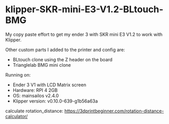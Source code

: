 # klipper-SKR-mini-E3-V1.2-BLtouch-BMG

My copy paste effort to get my ender 3 with SKR mini E3 V1.2 to work with Klipper.

Other custom parts I added to the printer and config are:
- BLtouch clone using the Z header on the board
- Trianglelab BMG mini clone

Running on:
- Ender 3 V1 with LCD Matrix screen
- Hardware: RPI 4 2GB
- OS: mainsailos v2.4.0
- Klipper version: v0.10.0-639-g1b56a63a

calculate rotation_distance: https://3dprintbeginner.com/rotation-distance-calculator/
